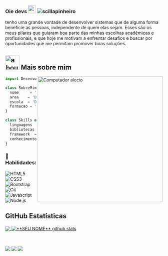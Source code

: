 
### Oie devs <img src="https://media.giphy.com/media/hvRJCLFzcasrR4ia7z/giphy.gif" width="25px"> <img src="https://komarev.com/ghpvc/?username=alecio-junior" alt="scillapinheiro" />

tenho uma grande vontade de desenvolver sistemas que de alguma forma beneficie as pessoas, independente de quem elas sejam. Esses são os meus pilares que guiaram boa parte das minhas escolhas acadêmicas e profissionais, e que hoje me motivam a enfrentar desafios e buscar por oportunidades que me permitam promover boas soluções.

## <img width="45" alt="about" src="https://raw.github.com/elizarov/elizarov/master/about.png"> Mais sobre mim

<img src="https://raw.githubusercontent.com/MicaelliMedeiros/micaellimedeiros/master/image/computer-illustration.png" min-width="400px" max-width="400px" width="400px" align="right" alt="Computador alecio">

```js
import Desenvolvedor from 'alecio-junior';

class SobreMim extends Desenvolvedor {
  nome     = 'Alecio';
  area    = 'Desenvolvedor full stack';
  escola  = 'Digital House';
  formacao = 'analise e desenvolvimento de sistemas';
}

class Skills extends Desenvolvedor {
  linguagens  = ['javascript' , 'python' , 'ruby' , 'php'];
  bibliotecas  = ['react'];
  framework  = ['bootstrap'];
  conhecimento = [ 'vtex io'];
}
```

### 🚀 Habilidades:

![HTML5](https://img.shields.io/badge/html5-%23323330.svg?style=for-the-badge&logo=html5&logoColor=E34F26)
![CSS3](https://img.shields.io/badge/css3-%23323330.svg?style=for-the-badge&logo=css3&logoColor=1572B6)
![Bootstrap](https://img.shields.io/badge/bootstrap-%23323330.svg?style=for-the-badge&logo=bootstrap&logoColor=865dc4)
![Git](https://img.shields.io/badge/git-%23323330.svg?style=for-the-badge&logo=git&logoColor=F05033)
![Javascript](https://img.shields.io/badge/JavaScript-323330?style=for-the-badge&logo=javascript&logoColor=F7DF1E)
![Node.js](https://img.shields.io/badge/Node.js-323330?style=for-the-badge&logo=nodedotjs&logoColor=339933)

## **GitHub Estatísticas**

<a href="https://github.com/alecio-junior">
  <img align="center" src="https://github-readme-stats.vercel.app/api/top-langs/?username=alecio-junior&theme=dracula&hide_langs_below=1" />
</a>

<a href="https://github.com/alecio-junior">
 <img align="center" src="https://github-readme-stats.vercel.app/api?username=alecio-junior&show_icons=true&theme=dracula&line_height=27" alt="**SEU NOME** github stats"/>
</a>
 
 ##

<div style="display: inline_block"><br> 
  <img src="https://img.shields.io/badge/-Portfolio-1C1C1C?style=for-the-badge&logo=appveyor&logoColor=00FFFF&link=https://www.linkedin.com/in/aleciosales"/></a> 
  <a href="https://www.linkedin.com/in/aleciosales" alt="Linkedin">
  <img src="https://img.shields.io/badge/-Linkedin-1C1C1C?style=for-the-badge&logo=Linkedin&logoColor=00FFFF&link=https://www.linkedin.com/in/aleciosales"/></a> 
  <a href = "mailto:santosalecio03@gmail.com"><img src="https://img.shields.io/badge/-Gmail-%23333?style=for-the-badge&logo=gmail&logoColor=white" target="_blank"></a>
</div>

